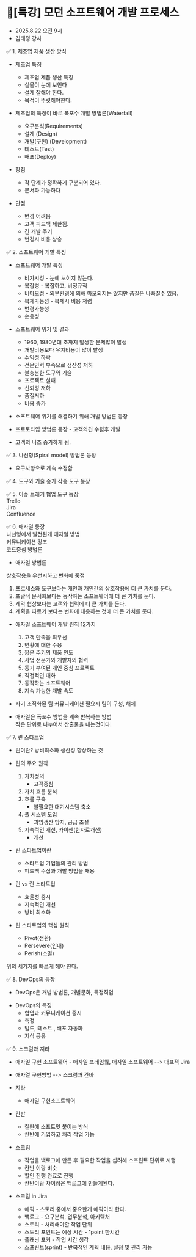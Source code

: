 # 🎯[특강] 모던 소프트웨어 개발 프로세스
- 2025.8.22 오전 9시
- 김태정 강사

✅ 1. 제조업 제품 생산 방식

* 제조업 특징
  - 제조업 제품 생산 특징
  - 실물이 눈에 보인다
  - 설계 잘해야 한다.
  - 목적이 뚜렷해야한다.

* 제조업의 특징이 바로 폭포수 개발 방법론(Waterfall)
  - 요구분석(Requirements)
  - 설계 (Design)
  - 개발(구현) (Development)
  - 테스트(Test)
  - 배포(Deploy)

* 장점 
  - 각 단계가 정확하게 구분되어 있다.
  - 문서화 가능하다
* 단점
  - 변경 어려움
  - 고객 피드백 제한됨.
  - 긴 개발 주기
  - 변경시 비용 상승

✅ 2. 소프트웨어 개발 특징

* 소프트웨어 개발 특징
  - 비가시성 - 눈에 보이지 않는다.
  - 복잡성 - 복잡하고, 비정규직
  - 비마모성 - 외부환경에 의해 마모되지는 않지만 품질은 나빠질수 있음.
  - 복제가능성 - 복제시 비용 저렴
  - 변경가능성
  - 순응성 


* 소프트웨어 위기 및 결과

    - 1960, 1980년대 초까지 발생한 문제많이 발생
    - 개발비용보다 유지비용이 많이 발생
    - 수익성 하락
    - 전문인력 부족으로 생산성 저하
    - 불충분한 도구와 기술
    - 프로젝트 실패
    - 신뢰성 저하
    - 품질저하
    - 비용 증가

* 소프트웨어 위기를 해결하기 위해 개발 방법론 등장
* 프로토타입 방법론 등장 - 고객의견 수렴후 개발
* 고객의 니즈 증가하게 됨.


✅ 3. 나선형(Spiral model) 방법론 등장
* 요구사항으로 계속 수정함

✅ 4. 도구와 기술 증가
각종 도구 등장

✅ 5. 이슈 트래커 협업 도구 등장  
Trello  
Jira  
Confluence  

✅ 6. 애자일 등장   
나선형에서 발전된게 애자일 방법   
커뮤니케이션 강조    
코드중심 방법론   

* 애자일 방법론 

상호작용을 우선시하고 변화에 중점

  1) 프로세스와 도구보다는 개인과 개인간의 상호작용에 더 큰 가치를 둔다.
  2) 포괄적 문서화보다는 동작하는 소프트웨어에 더 큰 가치를 둔다.
  3) 계약 협상보다는 고객와 협력에 더 큰 가치를 둔다.
  4) 계획을 따르기 보다는 변화에 대응하는 것에 더 큰 가치를 둔다.


*  애자일 소프트웨어 개발 원칙 12가지

    1) 고객 만족을 최우선
    2) 변황에 대한 수용
    3) 짧은 주기의 제품 인도
    4. 사업 전문가와 개발자의 협력
    5) 동기 부여된 개인 중심 프로젝트
    6) 직접적인 대화
    7) 동작하는 소프트웨어
    8) 지속 가능한 개발 속도

* 자기 조직화된 팀 커뮤니케이션 필요시 팀이 구성, 해체   

* 애자일은 폭포수 방법을 계속 반복하는 방법   
작은 단위로 나누어서 산출물을 내는것이다.   


✅ 7. 린 스타트업   
- 린이란? 낭비최소화 생산성 향상하는 것   

*  린의 주요 원칙   

    1) 가치정의   
        - 고객중심    
    2) 가치 흐름 분석   
    3) 흐름 구축   
        - 불필요한 대기시스템 축소   
    4) 풀 시스템 도입   
        - 과잉생산 방지, 공급 조절   
    5) 지속적인 개선, 카이젠(한자로개선)   
        - 개선   

* 린 스타트업이란   
  - 스타트업 기업들의 관리 방법   
  - 피드백 수집과 개발 방법을 채용   
    
* 린 vs 린 스타트업   
  - 효율성 중시   
  - 지속적인 개선   
  - 낭비 최소화   

* 린 스타트업의 핵심 원칙   
  - Pivot(전환)   
  - Persevere(인내)   
  - Perish(소멸)   


위의 세가지를 빠르게 해야 한다.   

✅ 8. DevOps의 등장   
- DevOps은 개발 방법론, 개발문화, 특정직업   

* DevOps의 특징   
  - 협업과 커뮤니케이션 중시   
  - 측정   
  - 빌드, 테스트 , 배포 자동화   
  - 지식 공유   

✅ 9. 스크럼과 지라   
* 애자일 구현 소프트웨어 - 애자일 프레임웤, 애자일 소프트웨어 --> 대표적 Jira   
* 애자열 구현방법 --> 스크럼과 칸바   

* 지라   
  - 애자일 구현소프트웨어   

* 칸반   
  - 칠판에 소프트잇 붙이는 방식   
  - 칸반에 기입하고 처리 작업 가능   

* 스크럼   
  - 작업을 백로그에 만든 후 필요한 작업을 섭려해 스프린트 단위로 시행   
  - 칸반 이랑 비슷   
  - 할인 진행 완료로 진행   
  - 칸반이랑 차이점은 백로그에 만들게된다.   

* 스크럼 in Jira   
  - 에픽 - 스토리 중에서 중요한게 에픽이라 한다.   
  - 백로그 - 요구분석, 업무분석, 아키텍처   
  - 스토리 - 처리해야할 작업 단위   
  - 스토리 포인트는 예상 시간 - 1point  한시간   
  - 플래닝 포커 - 작업 시간 생각   
  - 스프린트(sprint) - 반복적인 계획 내용, 설정 및 관리 가능   